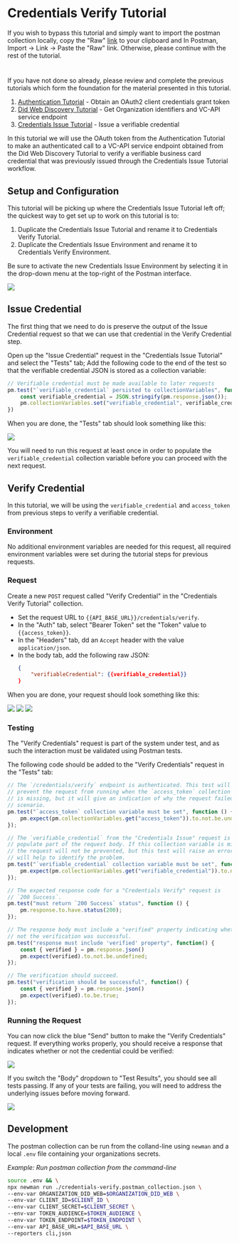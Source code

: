 # Credentials Verify Tutorial

If you wish to bypass this tutorial and simply want to import the postman collection locally, copy the "Raw" [link](https://raw.githubusercontent.com/w3c-ccg/traceability-interop/main/docs/tutorials/credentials-verify/credentials-verify.postman_collection.json) to your clipboard and In Postman, Import -> Link -> Paste the "Raw" link. Otherwise, please continue with the rest of the tutorial.

#

If you have not done so already, please review and complete the previous tutorials which form the foundation for the material presented in this tutorial.

1. [Authentication Tutorial](../authentication/README.md) - Obtain an OAuth2 client credentials grant token
1. [Did Web Discovery Tutorial](../did-web-discovery/README.md) - Get Organization identifiers and VC-API service endpoint
1. [Credentials Issue Tutorial](../credentials-issue/README.md) - Issue a verifiable credential

In this tutorial we will use the OAuth token from the Authentication Tutorial to make an authenticated call to a VC-API service endpoint obtained from the Did Web Discovery Tutorial to verify a verifiable business card credential that was previously issued through the Credentials Issue Tutorial workflow.

## Setup and Configuration

This tutorial will be picking up where the Credentials Issue Tutorial left off; the quickest way to get set up to work on this tutorial is to:

1. Duplicate the Credentials Issue Tutorial and rename it to Credentials Verify Tutorial.
1. Duplicate the Credentials Issue Environment and rename it to Credentials Verify Environment.

Be sure to activate the new Credentials Issue Environment by selecting it in the drop-down menu at the top-right of the Postman interface.

<img src="./resources/select-environment.png"/>

## Issue Credential

The first thing that we need to do is preserve the output of the Issue Credential request so that we can use that credential in the Verify Credential step.

Open up the "Issue Credential" request in the "Credentials Issue Tutorial" and select the "Tests" tab; Add the following code to the end of the test so that the verifiable credential JSON is stored as a collection variable:

```javascript
// Verifiable credential must be made available to later requests
pm.test("`verifiable_credential` persisted to collectionVariables", function() {
    const verifiable_credential = JSON.stringify(pm.response.json());
    pm.collectionVariables.set("verifiable_credential", verifiable_credential);
})
```

When you are done, the "Tests" tab should look something like this:

<img src="./resources/persist-verifiable-credential.png"/>

You will need to run this request at least once in order to populate the `verifiable_credential` collection variable before you can proceed with the next request.

## Verify Credential

In this tutorial, we will be using the `verifiable_credential` and `access_token` from previous steps to verify a verifiable credential.

### Environment

No additional environment variables are needed for this request, all required environment variables were set during the tutorial steps for previous requests.

### Request

Create a new `POST` request called "Verify Credential" in the "Credentials Verify Tutorial" collection.

* Set the request URL to `{{API_BASE_URL}}/credentials/verify`.
* In the "Auth" tab, select "Bearer Token" set the "Token" value to `{{access_token}}`.
* In the "Headers" tab, dd an `Accept` header with the value `application/json`.
* In the body tab, add the following raw JSON:
  ```json
  {
      "verifiableCredential": {{verifiable_credential}}
  }
  ```

When you are done, your request should look something like this:

<img src="./resources/verify-credential-auth.png"/>
<img src="./resources/verify-credential-headers.png"/>
<img src="./resources/verify-credential-body.png"/>

### Testing

The "Verify Credentials" request is part of the system under test, and as such the interaction must be validated using Postman tests.

The following code should be added to the "Verify Credentials" request in the "Tests" tab:

```javascript
// The `/credentials/verify` endpoint is authenticated. This test will not
// prevent the request from running when the `access_token` collection variable
// is missing, but it will give an indication of why the request failed in that
// scenario.
pm.test("`access_token` collection variable must be set", function () {
    pm.expect(pm.collectionVariables.get("access_token")).to.not.be.undefined;
});

// The `verifiable_credential` from the "Credentials Issue" request is used to
// populate part of the request body. If this collection variable is missing,
// the request will not be prevented, but this test will raise an error that
// will help to identify the problem.
pm.test("`verifiable_credential` collection variable must be set", function () {
    pm.expect(pm.collectionVariables.get("verifiable_credential")).to.not.be.undefined;
});

// The expected response code for a "Credentials Verify" request is
// `200 Success`.
pm.test("must return `200 Success` status", function () {
    pm.response.to.have.status(200);
});

// The response body must include a "verified" property indicating whether or
// not the verification was successful.
pm.test("response must include 'verified' property", function() {
    const { verified } = pm.response.json()
    pm.expect(verified).to.not.be.undefined;
});

// The verification should succeed.
pm.test("verification should be successful", function() {
    const { verified } = pm.response.json()
    pm.expect(verified).to.be.true;
});
```

### Running the Request

You can now click the blue "Send" button to make the "Verify Credentials" request. If everything works properly, you should receive a response that indicates whether or not the credential could be verified:

<img src="./resources/verify-credential-response.png"/>

If you switch the "Body" dropdown to "Test Results", you should see all tests passing. If any of your tests are failing, you will need to address the underlying issues before moving forward.

<img src="./resources/verify-credential-tests-pass.png"/>

## Development

The postman collection can be run from the colland-line using `newman` and a local `.env` file containing your organizations secrets.

_Example: Run postman collection from the command-line_
```sh
source .env && \
npx newman run ./credentials-verify.postman_collection.json \
--env-var ORGANIZATION_DID_WEB=$ORGANIZATION_DID_WEB \
--env-var CLIENT_ID=$CLIENT_ID \
--env-var CLIENT_SECRET=$CLIENT_SECRET \
--env-var TOKEN_AUDIENCE=$TOKEN_AUDIENCE \
--env-var TOKEN_ENDPOINT=$TOKEN_ENDPOINT \
--env-var API_BASE_URL=$API_BASE_URL \
--reporters cli,json
```
